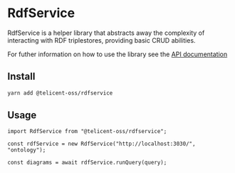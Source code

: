 # RdfService

RdfService is a helper library that abstracts away the complexity of interacting with RDF triplestores, providing basic CRUD abilities.

For futher information on how to use the library see the [API documentation](https://needtocreate.com)

## Install

```bash
yarn add @telicent-oss/rdfservice
```

## Usage
```tsx
import RdfService from "@telicent-oss/rdfservice";

const rdfService = new RdfService("http://localhost:3030/", "ontology");

const diagrams = await rdfService.runQuery(query);
```

